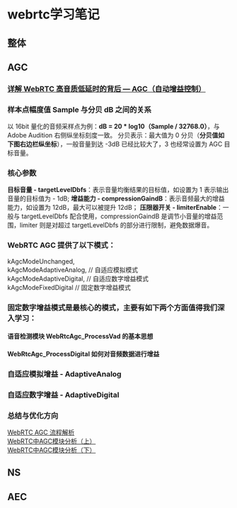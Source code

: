 # webrtc学习笔记
## 整体  

## AGC  
### [详解 WebRTC 高音质低延时的背后 — AGC（自动增益控制）](https://www.cnblogs.com/VideoCloudTech/p/14816786.html)    
### 样本点幅度值 **Sample** 与分贝 **dB** 之间的关系  
以 16bit 量化的音频采样点为例：**dB = 20 * log10（Sample / 32768.0）**，与 Adobe Audition 右侧纵坐标刻度一致。  分贝表示：最大值为 0 分贝（**分贝值如下图右边栏纵坐标**），一般音量到达 -3dB 已经比较大了，3 也经常设置为 AGC 目标音量。  

### 核心参数  
**目标音量 - targetLevelDbfs**：表示音量均衡结果的目标值，如设置为 1 表示输出音量的目标值为 - 1dB;
**增益能力 - compressionGaindB**：表示音频最大的增益能力，如设置为 12dB，最大可以被提升 12dB；
**压限器开关 - limiterEnable**：一般与 targetLevelDbfs 配合使用，compressionGaindB 是调节小音量的增益范围，limiter 则是对超过 targetLevelDbfs 的部分进行限制，避免数据爆音。  

### WebRTC AGC 提供了以下模式： 
kAgcModeUnchanged,   
kAgcModeAdaptiveAnalog, // 自适应模拟模式   
kAgcModeAdaptiveDigital, // 自适应数字增益模式   
kAgcModeFixedDigital // 固定数字增益模式   
### 固定数字增益模式是最核心的模式，主要有如下两个方面值得我们深入学习：  
#### 语音检测模块 WebRtcAgc_ProcessVad 的基本思想  
#### WebRtcAgc_ProcessDigital 如何对音频数据进行增益  
### 自适应模拟增益 - AdaptiveAnalog  
### 自适应数字增益 - AdaptiveDigital  
### 总结与优化方向
[WebRTC AGC 流程解析](https://zhuanlan.zhihu.com/p/485032369)  
[WebRTC中AGC模块分析（上）](http://www.yushuai.xyz/2019/08/12/4423.html)    
[WebRTC中AGC模块分析（下）](http://www.yushuai.xyz/2019/08/13/4425.html)  

## NS  

## AEC  

